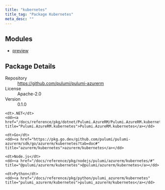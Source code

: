 ```yaml
---
title: "kubernetes"
title_tag: "Package Kubernetes"
meta_desc: ""
---
```


<!-- WARNING: this file was generated by Pulumi Docs Generator. -->
<!-- Do not edit by hand unless you're certain you know what you are doing! -->



<h2 id="modules">Modules</h2>
<ul class="api">
    <li><a href="preview/" title="preview"><span class="symbol module"></span>preview</a></li>
</ul>

<h2 id="package-details">Package Details</h2>
<dl class="package-details">
	<dt>Repository</dt>
	<dd><a href="https://github.com/pulumi/pulumi-azurerm">https://github.com/pulumi/pulumi-azurerm</a></dd>
	<dt>License</dt>
	<dd>Apache-2.0</dd>
	<dt>Version</dt>
	<dd>0.1.0</dd>
</dl>



<dl class="tabular">

    <dt>.NET</dt>
    <dd><a href="/docs/reference/pkg/dotnet/Pulumi.AzureRM/Pulumi.AzureRM.kubernetes.html" title="Pulumi.AzureRM.kubernetes">Pulumi.AzureRM.kubernetes</a></dd>

    <dt>Go</dt>
    <dd><a href="https://pkg.go.dev/github.com/pulumi/pulumi-azurerm/sdk/go/azurerm/kubernetes?tab=doc#" title="azurerm/kubernetes">azurerm/kubernetes</a></dd>

    <dt>Node.js</dt>
    <dd><a href="/docs/reference/pkg/nodejs/pulumi/azurerm/kubernetes/#" title="@pulumi/azurerm/kubernetes">@pulumi/azurerm/kubernetes</a></dd>

    <dt>Python</dt>
    <dd><a href="/docs/reference/pkg/python/pulumi_azurerm/kubernetes" title="pulumi_azurerm/kubernetes">pulumi_azurerm/kubernetes</a></dd>

</dl>

